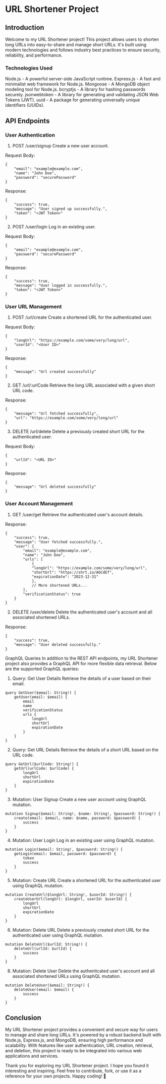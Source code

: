 # URL Shortener Project

## Introduction

Welcome to my URL Shortener project! This project allows users to shorten long URLs into easy-to-share and manage short URLs. It's built using modern technologies and follows industry best practices to ensure security, reliability, and performance.

### Technologies Used

Node.js - A powerful server-side JavaScript runtime.
Express.js - A fast and minimalist web framework for Node.js.
Mongoose - A MongoDB object modeling tool for Node.js.
bcryptjs - A library for hashing passwords securely.
jsonwebtoken - A library for generating and validating JSON Web Tokens (JWT).
uuid - A package for generating universally unique identifiers (UUIDs).

## API Endpoints

### User Authentication

1. POST /user/signup
   Create a new user account.

Request Body:

```
{
    "email": "example@example.com",
    "name": "John Doe",
    "password": "securePassword"
}
```

Response:

```
{
    "success": true,
    "message": "User signed up successfully.",
    "token": "<JWT Token>"
}
```

2. POST /user/login
   Log in an existing user.

Request Body:

```
{
    "email": "example@example.com",
    "password": "securePassword"
}
```

Response:

```
{
    "success": true,
    "message": "User logged in successfully.",
    "token": "<JWT Token>"
}
```

### User URL Management

1. POST /url/create
   Create a shortened URL for the authenticated user.

Request Body:

```
{
    "longUrl": "https://example.com/some/very/long/url",
    "userId": "<User ID>"
}
```

Response:

```
{
    "message": "Url created successfully"
}
```

2. GET /url/:urlCode
   Retrieve the long URL associated with a given short URL code.

Response:

```
{
    "message": "Url fetched successfully",
    "url": "https://example.com/some/very/long/url"
}
```

3. DELETE /url/delete
   Delete a previously created short URL for the authenticated user.

Request Body:

```
{
    "urlId": "<URL ID>"
}
```

Response:

```
{
    "message": "Url deleted successfully"
}
```

### User Account Management

1. GET /user/get
   Retrieve the authenticated user's account details.

Response:

```
{
    "success": true,
    "message": "User fetched successfully.",
    "user": {
        "email": "example@example.com",
        "name": "John Doe",
        "urls": [
            {
            "longUrl": "https://example.com/some/very/long/url",
            "shortUrl": "https://shrt.io/AbCdEf",
            "expirationDate": "2023-12-31"
            },
            // More shortened URLs...
        ],
        "verificationStatus": true
    }
}
```

2. DELETE /user/delete
   Delete the authenticated user's account and all associated shortened URLs.

Response:

```
{
    "success": true,
    "message": "User deleted successfully."
}
```

GraphQL Queries
In addition to the REST API endpoints, my URL Shortener project also provides a GraphQL API for more flexible data retrieval. Below are the supported GraphQL queries:

1. Query: Get User Details
   Retrieve the details of a user based on their email.

```
query GetUser($email: String!) {
    getUser(email: $email) {
        email
        name
        verificationStatus
        urls {
            longUrl
            shortUrl
            expirationDate
        }
    }
}
```

2. Query: Get URL Details
   Retrieve the details of a short URL based on the URL code.

```
query GetUrl($urlCode: String!) {
    getUrl(urlCode: $urlCode) {
        longUrl
        shortUrl
        expirationDate
    }
}
```

3. Mutation: User Signup
   Create a new user account using GraphQL mutation.

```
mutation Signup($email: String!, $name: String!, $password: String!) {
    create(email: $email, name: $name, password: $password) {
        success
    }
}
```

4. Mutation: User Login
   Log in an existing user using GraphQL mutation.

```
mutation Login($email: String!, $password: String!) {
    getLogin(email: $email, password: $password) {
        token
        success
    }
}
```

5. Mutation: Create URL
   Create a shortened URL for the authenticated user using GraphQL mutation.

```
mutation CreateUrl($longUrl: String!, $userId: String!) {
    createUserUrl(longUrl: $longUrl, userId: $userId) {
        longUrl
        shortUrl
        expirationDate
    }
}
```

6. Mutation: Delete URL
   Delete a previously created short URL for the authenticated user using GraphQL mutation.

```
mutation DeleteUrl($urlId: String!) {
    deleteUrl(urlId: $urlId) {
        success
    }
}
```

8. Mutation: Delete User
   Delete the authenticated user's account and all associated shortened URLs using GraphQL mutation.

```
mutation DeleteUser($email: String!) {
    deleteUser(email: $email) {
        success
    }
}
```

## Conclusion

My URL Shortener project provides a convenient and secure way for users to manage and share long URLs. It's powered by a robust backend built with Node.js, Express.js, and MongoDB, ensuring high performance and scalability. With features like user authentication, URL creation, retrieval, and deletion, this project is ready to be integrated into various web applications and services.

Thank you for exploring my URL Shortener project. I hope you found it interesting and inspiring. Feel free to contribute, fork, or use it as a reference for your own projects. Happy coding! 🚀
